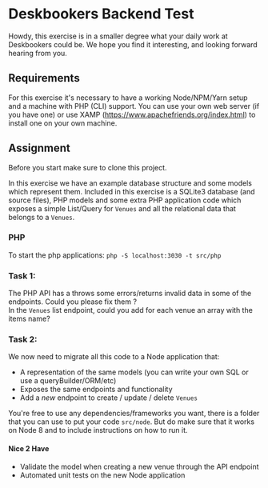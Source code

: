 # Deskbookers Backend Test

Howdy, this exercise is in a smaller degree what your daily work at Deskbookers could be. We hope you find it interesting, and looking forward hearing from you.

## Requirements

For this exercise it's necessary to have a working Node/NPM/Yarn setup and a machine with PHP (CLI) support. You can use your own web server (if you have one) or use XAMP (https://www.apachefriends.org/index.html) to install one on your own machine.

## Assignment

Before you start make sure to clone this project.  

In this exercise we have an example database structure and some models which represent them. Included in this exercise is a SQLite3 database (and source files), PHP models and some extra PHP application code which exposes a simple List/Query for `Venues` and all the relational data that belongs to a `Venues`.  

### PHP
To start the php applications: 
`php -S localhost:3030 -t src/php`

### Task 1:

The PHP API has a throws some errors/returns invalid data in some of the endpoints. Could you please fix them ?  
In the `Venues` list endpoint, could you add for each venue an array with the items name?

### Task 2:

We now need to migrate all this code to a Node application that:

* A representation of the same models (you can write your own SQL or use a queryBuilder/ORM/etc)
* Exposes the same endpoints and functionality
* Add a *new* endpoint to create / update / delete `Venues`

You're free to use any dependencies/frameworks you want, there is a folder that you can use to put your code `src/node`. But do make sure that it works on Node 8 and to include instructions on how to run it.

#### Nice 2 Have

* Validate the model when creating a new venue through the API endpoint
* Automated unit tests on the new Node application
